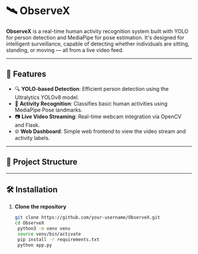 # 🛰️ ObserveX

**ObserveX** is a real-time human activity recognition system built with YOLO for person detection and MediaPipe for pose estimation. It's designed for intelligent surveillance, capable of detecting whether individuals are sitting, standing, or moving — all from a live video feed.

---

## 🚀 Features

- 🔍 **YOLO-based Detection**: Efficient person detection using the Ultralytics YOLOv8 model.
- 🧍 **Activity Recognition**: Classifies basic human activities using MediaPipe Pose landmarks.
- 📷 **Live Video Streaming**: Real-time webcam integration via OpenCV and Flask.
- 🌐 **Web Dashboard**: Simple web frontend to view the video stream and activity labels.

---

## 📁 Project Structure


---

## 🛠️ Installation

1. **Clone the repository**
   ```bash
   git clone https://github.com/your-username/ObserveX.git
   cd ObserveX
    python3 -m venv venv
    source venv/bin/activate
    pip install -r requirements.txt
    python app.py

```
